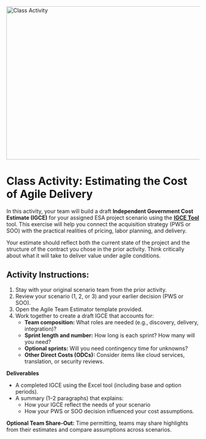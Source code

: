 <img width="1224" height="400" alt="Class Activity" src="https://github.com/user-attachments/assets/73e43727-c7f7-47c2-88de-7c6797f3a974" />

# Class Activity: Estimating the Cost of Agile Delivery

In this activity, your team will build a draft **Independent Government Cost Estimate (IGCE)** for your assigned ESA project scenario using the [**IGCE Tool**](https://github.com/usds/ditap-curriculum-update/blob/main/3_Curriculum/3C_DITAP-Adaptation-Curriculum/3C.1_DITAP-Product-Thinking-And-Acquistions-Curriculum/Module%200/Module%203%20-%20Activity%202%20-%20IGCE%20Template%20-%20Information.csv) tool. This exercise will help you connect the acquisition strategy (PWS or SOO) with the practical realities of pricing, labor planning, and delivery.

Your estimate should reflect both the current state of the project and the structure of the contract you chose in the prior activity. Think critically about what it will take to deliver value under agile conditions.

## Activity Instructions:

1. Stay with your original scenario team from the prior activity.  
2. Review your scenario (1, 2, or 3\) and your earlier decision (PWS or SOO).  
3. Open the Agile Team Estimator template provided.  
4. Work together to create a draft IGCE that accounts for:  
   * **Team composition:** What roles are needed (e.g., discovery, delivery, integration)?  
   * **Sprint length and number:** How long is each sprint? How many will you need?  
   * **Optional sprints:** Will you need contingency time for unknowns?  
   * **Other Direct Costs (ODCs):** Consider items like cloud services, translation, or security reviews.

**Deliverables**

* A completed IGCE using the Excel tool (including base and option periods).  
* A summary (1–2 paragraphs) that explains:  
  * How your IGCE reflect the needs of your scenario  
  * How your PWS or SOO decision influenced your cost assumptions.

**Optional Team Share-Out:** Time permitting, teams may share highlights from their estimates and compare assumptions across scenarios.

